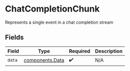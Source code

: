 # ChatCompletionChunk

Represents a single event in a chat completion stream


## Fields

| Field                                              | Type                                               | Required                                           | Description                                        |
| -------------------------------------------------- | -------------------------------------------------- | -------------------------------------------------- | -------------------------------------------------- |
| `data`                                             | [components.Data](../../models/components/data.md) | :heavy_check_mark:                                 | N/A                                                |